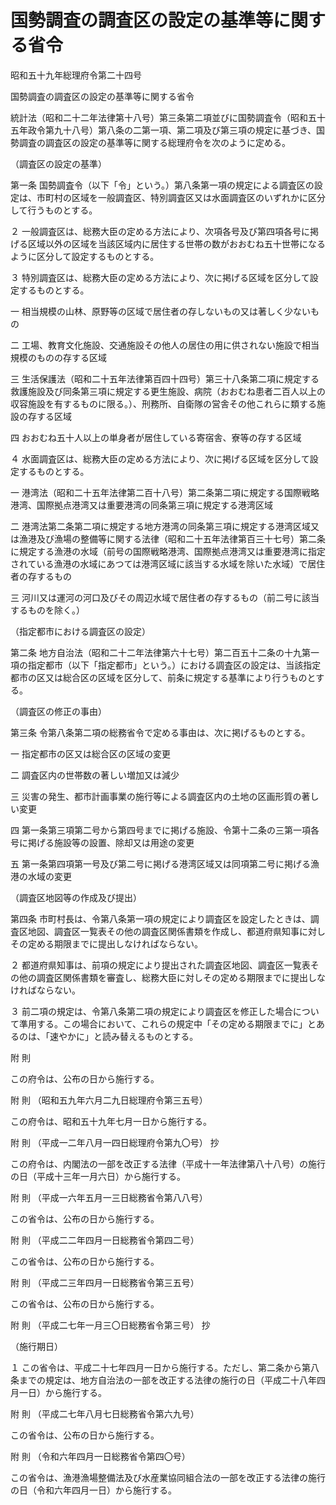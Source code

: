 # 国勢調査の調査区の設定の基準等に関する省令

昭和五十九年総理府令第二十四号

国勢調査の調査区の設定の基準等に関する省令

統計法（昭和二十二年法律第十八号）第三条第二項並びに国勢調査令（昭和五十五年政令第九十八号）第八条の二第一項、第二項及び第三項の規定に基づき、国勢調査の調査区の設定の基準等に関する総理府令を次のように定める。

（調査区の設定の基準）

第一条 国勢調査令（以下「令」という。）第八条第一項の規定による調査区の設定は、市町村の区域を一般調査区、特別調査区又は水面調査区のいずれかに区分して行うものとする。

２ 一般調査区は、総務大臣の定める方法により、次項各号及び第四項各号に掲げる区域以外の区域を当該区域内に居住する世帯の数がおおむね五十世帯になるように区分して設定するものとする。

３ 特別調査区は、総務大臣の定める方法により、次に掲げる区域を区分して設定するものとする。

一 相当規模の山林、原野等の区域で居住者の存しないもの又は著しく少ないもの

二 工場、教育文化施設、交通施設その他人の居住の用に供されない施設で相当規模のものの存する区域

三 生活保護法（昭和二十五年法律第百四十四号）第三十八条第二項に規定する救護施設及び同条第三項に規定する更生施設、病院（おおむね患者二百人以上の収容施設を有するものに限る。）、刑務所、自衛隊の営舎その他これらに類する施設の存する区域

四 おおむね五十人以上の単身者が居住している寄宿舎、寮等の存する区域

４ 水面調査区は、総務大臣の定める方法により、次に掲げる区域を区分して設定するものとする。

一 港湾法（昭和二十五年法律第二百十八号）第二条第二項に規定する国際戦略港湾、国際拠点港湾又は重要港湾の同条第三項に規定する港湾区域

二 港湾法第二条第二項に規定する地方港湾の同条第三項に規定する港湾区域又は漁港及び漁場の整備等に関する法律（昭和二十五年法律第百三十七号）第二条に規定する漁港の水域（前号の国際戦略港湾、国際拠点港湾又は重要港湾に指定されている漁港の水域にあつては港湾区域に該当する水域を除いた水域）で居住者の存するもの

三 河川又は運河の河口及びその周辺水域で居住者の存するもの（前二号に該当するものを除く。）

（指定都市における調査区の設定）

第二条 地方自治法（昭和二十二年法律第六十七号）第二百五十二条の十九第一項の指定都市（以下「指定都市」という。）における調査区の設定は、当該指定都市の区又は総合区の区域を区分して、前条に規定する基準により行うものとする。

（調査区の修正の事由）

第三条 令第八条第二項の総務省令で定める事由は、次に掲げるものとする。

一 指定都市の区又は総合区の区域の変更

二 調査区内の世帯数の著しい増加又は減少

三 災害の発生、都市計画事業の施行等による調査区内の土地の区画形質の著しい変更

四 第一条第三項第二号から第四号までに掲げる施設、令第十二条の三第一項各号に掲げる施設等の設置、除却又は用途の変更

五 第一条第四項第一号及び第二号に掲げる港湾区域又は同項第二号に掲げる漁港の水域の変更

（調査区地図等の作成及び提出）

第四条 市町村長は、令第八条第一項の規定により調査区を設定したときは、調査区地図、調査区一覧表その他の調査区関係書類を作成し、都道府県知事に対しその定める期限までに提出しなければならない。

２ 都道府県知事は、前項の規定により提出された調査区地図、調査区一覧表その他の調査区関係書類を審査し、総務大臣に対しその定める期限までに提出しなければならない。

３ 前二項の規定は、令第八条第二項の規定により調査区を修正した場合について準用する。この場合において、これらの規定中「その定める期限までに」とあるのは、「速やかに」と読み替えるものとする。

附 則

この府令は、公布の日から施行する。

附 則 （昭和五九年六月二九日総理府令第三五号）

この府令は、昭和五十九年七月一日から施行する。

附 則 （平成一二年八月一四日総理府令第九〇号） 抄

この府令は、内閣法の一部を改正する法律（平成十一年法律第八十八号）の施行の日（平成十三年一月六日）から施行する。

附 則 （平成一六年五月一三日総務省令第八八号）

この省令は、公布の日から施行する。

附 則 （平成二二年四月一日総務省令第四二号）

この省令は、公布の日から施行する。

附 則 （平成二三年四月一日総務省令第三五号）

この省令は、公布の日から施行する。

附 則 （平成二七年一月三〇日総務省令第三号） 抄

（施行期日）

１ この省令は、平成二十七年四月一日から施行する。ただし、第二条から第八条までの規定は、地方自治法の一部を改正する法律の施行の日（平成二十八年四月一日）から施行する。

附 則 （平成二七年八月七日総務省令第六九号）

この省令は、公布の日から施行する。

附 則 （令和六年四月一日総務省令第四〇号）

この省令は、漁港漁場整備法及び水産業協同組合法の一部を改正する法律の施行の日（令和六年四月一日）から施行する。
